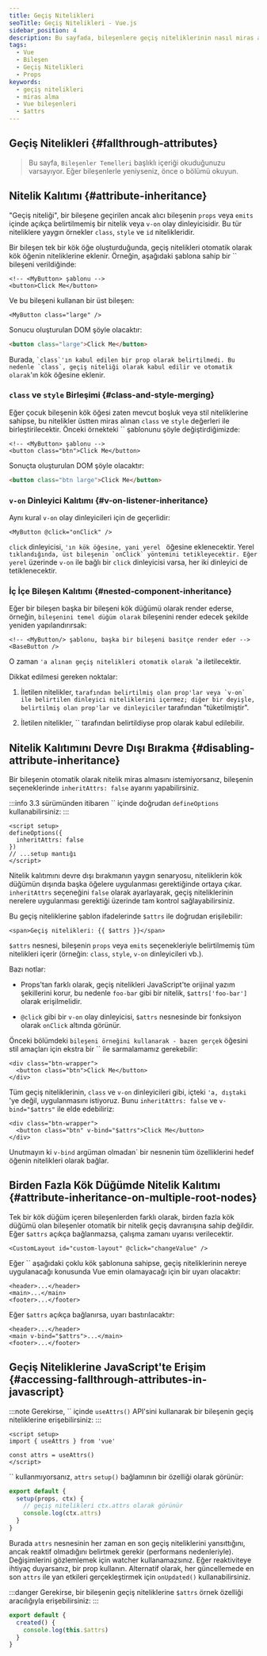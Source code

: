 ```yaml
---
title: Geçiş Nitelikleri
seoTitle: Geçiş Nitelikleri - Vue.js
sidebar_position: 4
description: Bu sayfada, bileşenlere geçiş niteliklerinin nasıl miras alındığı, devre dışı bırakılabileceği ve bu niteliklere JavaScriptte nasıl erişileceği ele alınmaktadır.
tags: 
  - Vue
  - Bileşen
  - Geçiş Nitelikleri
  - Props
keywords: 
  - geçiş nitelikleri
  - miras alma
  - Vue bileşenleri
  - $attrs
---
```

## Geçiş Nitelikleri {#fallthrough-attributes}

> Bu sayfa, `Bileşenler Temelleri` başlıklı içeriği okuduğunuzu varsayıyor. Eğer bileşenlerle yeniyseniz, önce o bölümü okuyun.

## Nitelik Kalıtımı {#attribute-inheritance}

"Geçiş niteliği", bir bileşene geçirilen ancak alıcı bileşenin `props` veya `emits` içinde açıkça belirtilmemiş bir nitelik veya `v-on` olay dinleyicisidir. Bu tür niteliklere yaygın örnekler `class`, `style` ve `id` nitelikleridir.

Bir bileşen tek bir kök öğe oluşturduğunda, geçiş nitelikleri otomatik olarak kök öğenin niteliklerine eklenir. Örneğin, aşağıdaki şablona sahip bir `` bileşeni verildiğinde:

```vue-html
<!-- <MyButton> şablonu -->
<button>Click Me</button>
```

Ve bu bileşeni kullanan bir üst bileşen:

```vue-html
<MyButton class="large" />
```

Sonucu oluşturulan DOM şöyle olacaktır:

```html
<button class="large">Click Me</button>
```

Burada, `` `class`'ın kabul edilen bir prop olarak belirtilmedi. Bu nedenle `class`, geçiş niteliği olarak kabul edilir ve otomatik olarak ``'ın kök öğesine eklenir.

### `class` ve `style` Birleşimi {#class-and-style-merging}

Eğer çocuk bileşenin kök öğesi zaten mevcut boşluk veya stil niteliklerine sahipse, bu nitelikler üstten miras alınan `class` ve `style` değerleri ile birleştirilecektir. Önceki örnekteki `` şablonunu şöyle değiştirdiğimizde:

```vue-html
<!-- <MyButton> şablonu -->
<button class="btn">Click Me</button>
```

Sonuçta oluşturulan DOM şöyle olacaktır:

```html
<button class="btn large">Click Me</button>
```

### `v-on` Dinleyici Kalıtımı {#v-on-listener-inheritance}

Aynı kural `v-on` olay dinleyicileri için de geçerlidir:

```vue-html
<MyButton @click="onClick" />
```

`click` dinleyicisi, ``'ın kök öğesine, yani yerel `` öğesine eklenecektir. Yerel `` tıklandığında, üst bileşenin `onClick` yöntemini tetikleyecektir. Eğer yerel `` üzerinde `v-on` ile bağlı bir `click` dinleyicisi varsa, her iki dinleyici de tetiklenecektir.

### İç İçe Bileşen Kalıtımı {#nested-component-inheritance}

Eğer bir bileşen başka bir bileşeni kök düğümü olarak render ederse, örneğin, `` bileşenini temel düğüm olarak `` bileşenini render edecek şekilde yeniden yapılandırırsak:

```vue-html
<!-- <MyButton/> şablonu, başka bir bileşeni basitçe render eder -->
<BaseButton />
```

O zaman ``'a alınan geçiş nitelikleri otomatik olarak ``'a iletilecektir.

Dikkat edilmesi gereken noktalar:

1. İletilen nitelikler, `` tarafından belirtilmiş olan prop'lar veya `v-on` ile belirtilen dinleyici niteliklerini içermez; diğer bir deyişle, belirtilmiş olan prop'lar ve dinleyiciler `` tarafından "tüketilmiştir".

2. İletilen nitelikler, `` tarafından belirtildiyse prop olarak kabul edilebilir.

## Nitelik Kalıtımını Devre Dışı Bırakma {#disabling-attribute-inheritance}

Bir bileşenin otomatik olarak nitelik miras almasını istemiyorsanız, bileşenin seçeneklerinde `inheritAttrs: false` ayarını yapabilirsiniz.

:::info
3.3 sürümünden itibaren `` içinde doğrudan `defineOptions` kullanabilirsiniz:
:::

```vue
<script setup>
defineOptions({
  inheritAttrs: false
})
// ...setup mantığı
</script>
```

Nitelik kalıtımını devre dışı bırakmanın yaygın senaryosu, niteliklerin kök düğümün dışında başka öğelere uygulanması gerektiğinde ortaya çıkar. `inheritAttrs` seçeneğini `false` olarak ayarlayarak, geçiş niteliklerinin nerelere uygulanması gerektiği üzerinde tam kontrol sağlayabilirsiniz.

Bu geçiş niteliklerine şablon ifadelerinde `$attrs` ile doğrudan erişilebilir:

```vue-html
<span>Geçiş nitelikleri: {{ $attrs }}</span>
```

`$attrs` nesnesi, bileşenin `props` veya `emits` seçenekleriyle belirtilmemiş tüm nitelikleri içerir (örneğin: `class`, `style`, `v-on` dinleyicileri vb.).

Bazı notlar:

- Props'tan farklı olarak, geçiş nitelikleri JavaScript'te orijinal yazım şekillerini korur, bu nedenle `foo-bar` gibi bir nitelik, `$attrs['foo-bar']` olarak erişilmelidir.

- `@click` gibi bir `v-on` olay dinleyicisi, `$attrs` nesnesinde bir fonksiyon olarak `onClick` altında görünür.

Önceki bölümdeki `` bileşeni örneğini kullanarak - bazen gerçek `` öğesini stil amaçları için ekstra bir `` ile sarmalamamız gerekebilir:

```vue-html
<div class="btn-wrapper">
  <button class="btn">Click Me</button>
</div>
```

Tüm geçiş niteliklerinin, `class` ve `v-on` dinleyicileri gibi, içteki ``'a, dıştaki ``'ye değil, uygulanmasını istiyoruz. Bunu `inheritAttrs: false` ve `v-bind="$attrs"` ile elde edebiliriz:

```vue-html{2}
<div class="btn-wrapper">
  <button class="btn" v-bind="$attrs">Click Me</button>
</div>
```

Unutmayın ki `v-bind` argüman olmadan` bir nesnenin tüm özelliklerini hedef öğenin nitelikleri olarak bağlar.

## Birden Fazla Kök Düğümde Nitelik Kalıtımı {#attribute-inheritance-on-multiple-root-nodes}

Tek bir kök düğüm içeren bileşenlerden farklı olarak, birden fazla kök düğümü olan bileşenler otomatik bir nitelik geçiş davranışına sahip değildir. Eğer `$attrs` açıkça bağlanmazsa, çalışma zamanı uyarısı verilecektir.

```vue-html
<CustomLayout id="custom-layout" @click="changeValue" />
```

Eğer `` aşağıdaki çoklu kök şablonuna sahipse, geçiş niteliklerinin nereye uygulanacağı konusunda Vue emin olamayacağı için bir uyarı olacaktır:

```vue-html
<header>...</header>
<main>...</main>
<footer>...</footer>
```

Eğer `$attrs` açıkça bağlanırsa, uyarı bastırılacaktır:

```vue-html{2}
<header>...</header>
<main v-bind="$attrs">...</main>
<footer>...</footer>
```

## Geçiş Niteliklerine JavaScript'te Erişim {#accessing-fallthrough-attributes-in-javascript}

:::note
Gerekirse, `` içinde `useAttrs()` API'sini kullanarak bir bileşenin geçiş niteliklerine erişebilirsiniz:
:::

```vue
<script setup>
import { useAttrs } from 'vue'

const attrs = useAttrs()
</script>
```

`` kullanmıyorsanız, `attrs` `setup()` bağlamının bir özelliği olarak görünür:

```js
export default {
  setup(props, ctx) {
    // geçiş nitelikleri ctx.attrs olarak görünür
    console.log(ctx.attrs)
  }
}
```

Burada `attrs` nesnesinin her zaman en son geçiş niteliklerini yansıttığını, ancak reaktif olmadığını belirtmek gerekir (performans nedenleriyle). Değişimlerini gözlemlemek için watcher kullanamazsınız. Eğer reaktiviteye ihtiyaç duyarsanız, bir prop kullanın. Alternatif olarak, her güncellemede en son `attrs` ile yan etkileri gerçekleştirmek için `onUpdated()` kullanabilirsiniz.

:::danger
Gerekirse, bir bileşenin geçiş niteliklerine `$attrs` örnek özelliği aracılığıyla erişebilirsiniz:
:::

```js
export default {
  created() {
    console.log(this.$attrs)
  }
}
```